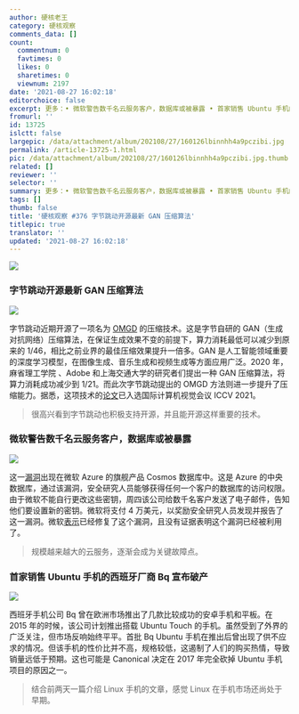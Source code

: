 ```yaml
---
author: 硬核老王
category: 硬核观察
comments_data: []
count:
  commentnum: 0
  favtimes: 0
  likes: 0
  sharetimes: 0
  viewnum: 2197
date: '2021-08-27 16:02:18'
editorchoice: false
excerpt: 更多：• 微软警告数千名云服务客户，数据库或被暴露 • 首家销售 Ubuntu 手机的西班牙厂商 Bq 宣布破产
fromurl: ''
id: 13725
islctt: false
largepic: /data/attachment/album/202108/27/160126lbinnhh4a9pczibi.jpg
permalink: /article-13725-1.html
pic: /data/attachment/album/202108/27/160126lbinnhh4a9pczibi.jpg.thumb.jpg
related: []
reviewer: ''
selector: ''
summary: 更多：• 微软警告数千名云服务客户，数据库或被暴露 • 首家销售 Ubuntu 手机的西班牙厂商 Bq 宣布破产
tags: []
thumb: false
title: '硬核观察 #376 字节跳动开源最新 GAN 压缩算法'
titlepic: true
translator: ''
updated: '2021-08-27 16:02:18'
---
```


![](/data/attachment/album/202108/27/160126lbinnhh4a9pczibi.jpg)


### 字节跳动开源最新 GAN 压缩算法


![](/data/attachment/album/202108/27/160138faxqznmmbwlavplt.png)


字节跳动近期开源了一项名为 [OMGD](https://github.com/bytedance/OMGD) 的压缩技术。这是字节自研的 GAN（生成对抗网络）压缩算法，在保证生成效果不变的前提下，算力消耗最低可以减少到原来的 1/46，相比之前业界的最佳压缩效果提升一倍多。GAN 是人工智能领域重要的深度学习模型，在图像生成、音乐生成和视频生成等方面应用广泛。2020 年，麻省理工学院 、Adobe 和上海交通大学的研究者们提出一种 GAN 压缩算法，将算力消耗成功减少到 1/21。而此次字节跳动提出的 OMGD 方法则进一步提升了压缩能力。据悉，这项技术的[论文](https://paperswithcode.com/paper/online-multi-granularity-distillation-for-gan)已入选国际计算机视觉会议 ICCV 2021。



> 
> 很高兴看到字节跳动也积极支持开源，并且能开源这样重要的技术。
> 
> 
> 


### 微软警告数千名云服务客户，数据库或被暴露


![](/data/attachment/album/202108/27/160159g2up8leqoee28xer.jpg)


这一[漏洞](https://chaosdb.wiz.io/)出现在微软 Azure 的旗舰产品 Cosmos 数据库中。这是 Azure 的中央数据库，通过该漏洞，安全研究人员能够获得任何一个客户的数据库的访问权限。由于微软不能自行更改这些密钥，周四该公司给数千名客户发送了电子邮件，告知他们要设置新的密钥。微软将支付 4 万美元，以奖励安全研究人员发现并报告了这一漏洞。微软[表示](https://www.theregister.com/2021/08/27/chaos_db_azure_cosmos_flaw/)已经修复了这个漏洞，且没有证据表明这个漏洞已经被利用了。



> 
> 规模越来越大的云服务，逐渐会成为关键故障点。
> 
> 
> 


### 首家销售 Ubuntu 手机的西班牙厂商 Bq 宣布破产


![](/data/attachment/album/202108/27/160213xtfd1pvei1kzpp8f.jpg)


西班牙手机公司 Bq 曾在欧洲市场推出了几款比较成功的安卓手机和平板。在 2015 年的时候，该公司计划推出搭载 Ubuntu Touch 的手机。虽然受到了外界的广泛关注，但市场反响始终平平。首批 Bq Ubuntu 手机在推出后曾出现了供不应求的情况。但该手机的性价比并不高，规格较低，这遏制了人们的购买热情，导致销量远低于预期。这也可能是 Canonical 决定在 2017 年完全砍掉 Ubuntu 手机项目的原因之一。



> 
> 结合前两天一篇介绍 Linux 手机的文章，感觉 Linux 在手机市场还尚处于早期。
> 
> 
>